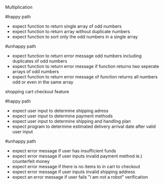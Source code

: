 Multiplication

#happy path

- expect function to return single array of odd numbers
- expect function to return array without duplicate numbers
- expect function to sort only the odd numbers in a single array

#unhappy path

- expect function to return error message odd numbers including duplicates of odd numbers
- expect function to return error message if function returns two seperate arrays of odd numbers
- expect function to return error message of function returns all numbers odd or even in the same array

shopping cart checkout feature

#happy path

- expect user input to determine shipping adress
- expect user input to determine payment methods
- expect user input to determine shipping and handling plan
- expect program to determine estimated delivery arrival date after valid user input

#unhappy path

- expect error message if user has insufficient funds
- expect error message if user inputs invalid payment method ie.) counterfeit money
- expect error message if there is no items to in cart to checkout
- expect error message if user inputs invalid shipping address
- expect an error message if user fails "i am not a robot" verification
